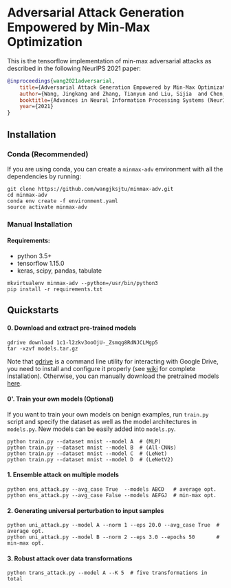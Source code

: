 # Adversarial Attack Generation Empowered by Min-Max Optimization

This is the tensorflow implementation of min-max adversarial attacks as described in the following NeurIPS 2021 paper:

```bibtex
@inproceedings{wang2021adversarial,
    title={Adversarial Attack Generation Empowered by Min-Max Optimization},
    author={Wang, Jingkang and Zhang, Tianyun and Liu, Sijia  and Chen, Pin-Yu and Xu, Jiacen and Fardad, Makan and Li, Bo},
    booktitle={Advances in Neural Information Processing Systems (NeurIPS)},
    year={2021}
}
```

## Installation
### Conda (Recommended)
If you are using conda, you can create a `minmax-adv` environment with all the dependencies by running:

```
git clone https://github.com/wangjksjtu/minmax-adv.git
cd minmax-adv
conda env create -f environment.yaml
source activate minmax-adv
```

### Manual Installation
#### Requirements:
- python 3.5+
- tensorflow 1.15.0
- keras, scipy, pandas, tabulate

```
mkvirtualenv minmax-adv --python=/usr/bin/python3
pip install -r requirements.txt
```

## Quickstarts

#### 0. Download and extract pre-trained models
```
gdrive download 1c1-l2zkv3ooOjU-_Zsmqg8RdNJCLMgp5
tar -xzvf models.tar.gz
```
Note that [gdrive](https://github.com/gdrive-org/gdrive) is a command line utility for interacting with Google Drive, you need to install and configure it properly (see [wiki](https://github.com/gdrive-org/gdrive/wiki) for complete installation). Otherwise, you can manually download the pretrained models [here](https://drive.google.com/file/d/1c1-l2zkv3ooOjU-_Zsmqg8RdNJCLMgp5/view?usp=sharing).

#### 0'. Train your own models (Optional)
If you want to train your own models on benign examples, run `train.py` script and specify the dataset as well as the model architectures in `models.py`. New models can be easily added into `models.py`.
```
python train.py --dataset mnist --model A  # (MLP)
python train.py --dataset mnist --model B  # (All-CNNs)
python train.py --dataset mnist --model C  # (LeNet)
python train.py --dataset mnist --model D  # (LeNetV2)
```
#### 1. Ensemble attack on multiple models
```
python ens_attack.py --avg_case True  --models ABCD   # average opt.
python ens_attack.py --avg_case False --models AEFGJ  # min-max opt.
```

#### 2. Generating universal perturbation to input samples
```
python uni_attack.py --model A --norm 1 --eps 20.0 --avg_case True  # average opt.
python uni_attack.py --model B --norm 2 --eps 3.0 --epochs 50       # min-max opt.
```

#### 3. Robust attack over data transformations
```
python trans_attack.py --model A --K 5  # five transformations in total
```
